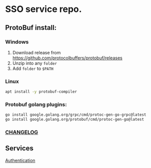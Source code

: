 # SSO service repo.

## ProtoBuf install:

### Windows
1. Download release from https://github.com/protocolbuffers/protobuf/releases
2. Unzip into any `folder`
3. Add `folder` to `$PATH`

### Linux
```bash
apt install -y protobuf-compiler
```

### Protobuf golang plugins:
```bash
go install google.golang.org/grpc/cmd/protoc-gen-go-grpc@latest
go install google.golang.org/protobuf/cmd/protoc-gen-go@latest
```

### [CHANGELOG](CHANGELOG.md)
## Services

[Authentication](api/rest/v1/authentication/authentication.md)